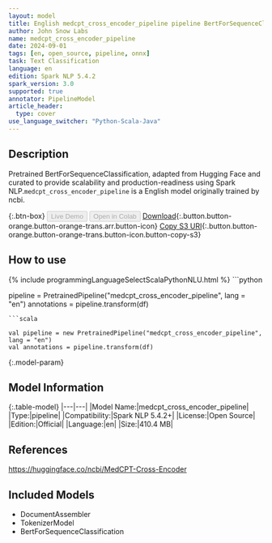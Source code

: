 ```yaml
---
layout: model
title: English medcpt_cross_encoder_pipeline pipeline BertForSequenceClassification from ncbi
author: John Snow Labs
name: medcpt_cross_encoder_pipeline
date: 2024-09-01
tags: [en, open_source, pipeline, onnx]
task: Text Classification
language: en
edition: Spark NLP 5.4.2
spark_version: 3.0
supported: true
annotator: PipelineModel
article_header:
  type: cover
use_language_switcher: "Python-Scala-Java"
---
```


## Description

Pretrained BertForSequenceClassification, adapted from Hugging Face and curated to provide scalability and production-readiness using Spark NLP.`medcpt_cross_encoder_pipeline` is a English model originally trained by ncbi.

{:.btn-box}
<button class="button button-orange" disabled>Live Demo</button>
<button class="button button-orange" disabled>Open in Colab</button>
[Download](https://s3.amazonaws.com/auxdata.johnsnowlabs.com/public/models/medcpt_cross_encoder_pipeline_en_5.4.2_3.0_1725204545490.zip){:.button.button-orange.button-orange-trans.arr.button-icon}
[Copy S3 URI](s3://auxdata.johnsnowlabs.com/public/models/medcpt_cross_encoder_pipeline_en_5.4.2_3.0_1725204545490.zip){:.button.button-orange.button-orange-trans.button-icon.button-copy-s3}

## How to use



<div class="tabs-box" markdown="1">
{% include programmingLanguageSelectScalaPythonNLU.html %}
```python

pipeline = PretrainedPipeline("medcpt_cross_encoder_pipeline", lang = "en")
annotations =  pipeline.transform(df)   

```
```scala

val pipeline = new PretrainedPipeline("medcpt_cross_encoder_pipeline", lang = "en")
val annotations = pipeline.transform(df)

```
</div>

{:.model-param}
## Model Information

{:.table-model}
|---|---|
|Model Name:|medcpt_cross_encoder_pipeline|
|Type:|pipeline|
|Compatibility:|Spark NLP 5.4.2+|
|License:|Open Source|
|Edition:|Official|
|Language:|en|
|Size:|410.4 MB|

## References

https://huggingface.co/ncbi/MedCPT-Cross-Encoder

## Included Models

- DocumentAssembler
- TokenizerModel
- BertForSequenceClassification
